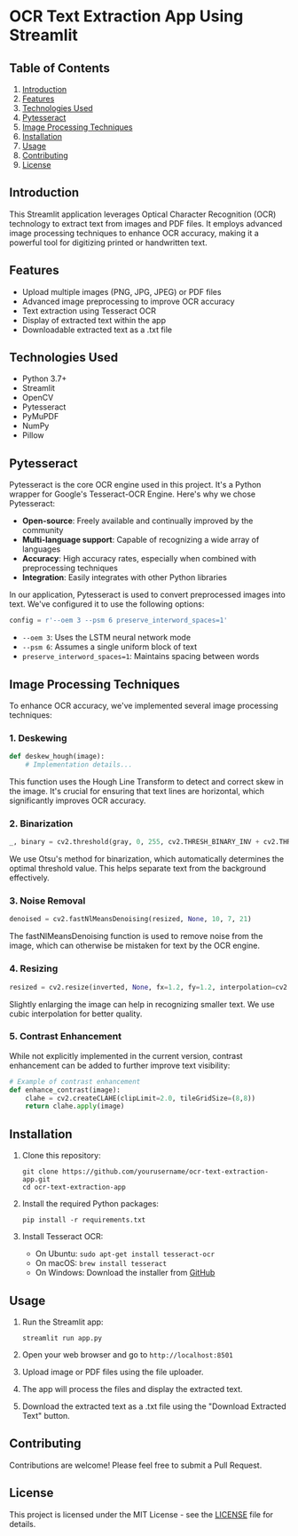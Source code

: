 # OCR Text Extraction App Using Streamlit

## Table of Contents
1. [Introduction](#introduction)
2. [Features](#features)
3. [Technologies Used](#technologies-used)
4. [Pytesseract](#pytesseract)
5. [Image Processing Techniques](#image-processing-techniques)
6. [Installation](#installation)
7. [Usage](#usage)
8. [Contributing](#contributing)
9. [License](#license)

## Introduction

This Streamlit application leverages Optical Character Recognition (OCR) technology to extract text from images and PDF files. It employs advanced image processing techniques to enhance OCR accuracy, making it a powerful tool for digitizing printed or handwritten text.

## Features

- Upload multiple images (PNG, JPG, JPEG) or PDF files
- Advanced image preprocessing to improve OCR accuracy
- Text extraction using Tesseract OCR
- Display of extracted text within the app
- Downloadable extracted text as a .txt file

## Technologies Used

- Python 3.7+
- Streamlit
- OpenCV
- Pytesseract
- PyMuPDF
- NumPy
- Pillow

## Pytesseract

Pytesseract is the core OCR engine used in this project. It's a Python wrapper for Google's Tesseract-OCR Engine. Here's why we chose Pytesseract:

- **Open-source**: Freely available and continually improved by the community
- **Multi-language support**: Capable of recognizing a wide array of languages
- **Accuracy**: High accuracy rates, especially when combined with preprocessing techniques
- **Integration**: Easily integrates with other Python libraries

In our application, Pytesseract is used to convert preprocessed images into text. We've configured it to use the following options:

```python
config = r'--oem 3 --psm 6 preserve_interword_spaces=1'
```

- `--oem 3`: Uses the LSTM neural network mode
- `--psm 6`: Assumes a single uniform block of text
- `preserve_interword_spaces=1`: Maintains spacing between words

## Image Processing Techniques

To enhance OCR accuracy, we've implemented several image processing techniques:

### 1. Deskewing
```python
def deskew_hough(image):
    # Implementation details...
```
This function uses the Hough Line Transform to detect and correct skew in the image. It's crucial for ensuring that text lines are horizontal, which significantly improves OCR accuracy.

### 2. Binarization
```python
_, binary = cv2.threshold(gray, 0, 255, cv2.THRESH_BINARY_INV + cv2.THRESH_OTSU)
```
We use Otsu's method for binarization, which automatically determines the optimal threshold value. This helps separate text from the background effectively.

### 3. Noise Removal
```python
denoised = cv2.fastNlMeansDenoising(resized, None, 10, 7, 21)
```
The fastNlMeansDenoising function is used to remove noise from the image, which can otherwise be mistaken for text by the OCR engine.

### 4. Resizing
```python
resized = cv2.resize(inverted, None, fx=1.2, fy=1.2, interpolation=cv2.INTER_CUBIC)
```
Slightly enlarging the image can help in recognizing smaller text. We use cubic interpolation for better quality.

### 5. Contrast Enhancement
While not explicitly implemented in the current version, contrast enhancement can be added to further improve text visibility:

```python
# Example of contrast enhancement
def enhance_contrast(image):
    clahe = cv2.createCLAHE(clipLimit=2.0, tileGridSize=(8,8))
    return clahe.apply(image)
```

## Installation

1. Clone this repository:
   ```
   git clone https://github.com/yourusername/ocr-text-extraction-app.git
   cd ocr-text-extraction-app
   ```

2. Install the required Python packages:
   ```
   pip install -r requirements.txt
   ```

3. Install Tesseract OCR:
   - On Ubuntu: `sudo apt-get install tesseract-ocr`
   - On macOS: `brew install tesseract`
   - On Windows: Download the installer from [GitHub](https://github.com/UB-Mannheim/tesseract/wiki)

## Usage

1. Run the Streamlit app:
   ```
   streamlit run app.py
   ```

2. Open your web browser and go to `http://localhost:8501`

3. Upload image or PDF files using the file uploader.

4. The app will process the files and display the extracted text.

5. Download the extracted text as a .txt file using the "Download Extracted Text" button.

## Contributing

Contributions are welcome! Please feel free to submit a Pull Request.

## License

This project is licensed under the MIT License - see the [LICENSE](LICENSE) file for details.
